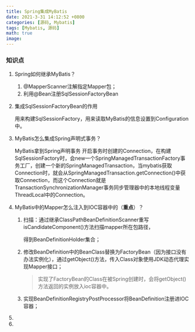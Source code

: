 ```yaml
---
title: Spring集成MyBatis
date: 2021-3-31 14:12:52 +0800
categories: [源码, Mybatis]
tags: [Mybatis, 源码]
math: true
image: 
---
```




### 知识点

1. Spring如何继承MyBatis？

   1. @MapperScanner注解指定Mapper包；
   2. 利用@Bean注册SqlSessionFactoryBean

2. 集成SqlSessionFactoryBean的作用

   用来构建SqlSessionFactory，用来读取MyBatis的信息设置到Configuration中。

3. MyBatis怎么集成Spring声明式事务？

   MyBatis拿到Spring声明事务 开启事务时创建的Connection，在构建SqlSessionFactory时，会new一个SpringManagedTransactionFactory事务工厂，创建一个新的SpringManagedTransaction，当mybatis获取Connection时，就会从SpringManagedTransaction.getConnection()中获取Connection，而这个Connection就是TransactionSynchronizationManager事务同步管理器中的本地线程变量ThreadLocal中的Connection。

4. MyBatis中的Mapper怎么注入到IOC容器中的（**重点**）？

   1. 扫描：通过继承ClassPathBeanDefinitionScanner重写isCandidateComponent()方法扫描mapper所在包路径，

      得到BeanDefinitionHolder集合；

   2. 修改BeanDefinition中的BeanClass替换为FactoryBean（因为接口没有办法实例化），通过getObject()方法，传入Class对象使用JDK动态代理实现Mapper接口；

      > 实现了FactoryBean的Class在被Spring创建时，会将getObject()方法返回的实例放入ioc容器中。

   3. 实现BeanDefinitionRegistryPostProcessor将BeanDefinition注册进IOC容器；

   

5. 

6. 

   